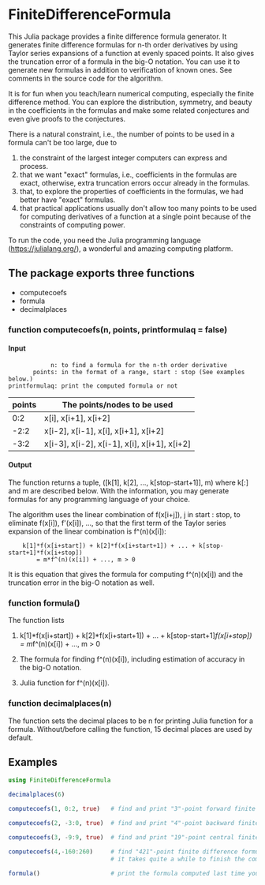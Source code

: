# FiniteDifferenceFormula

This Julia package provides a finite difference formula generator. It generates
finite difference formulas for n-th order derivatives by using Taylor series expansions
of a function at evenly spaced points. It also gives the truncation error of a formula
in the big-O notation. You can use it to generate new formulas in addition to
verification of known ones. See comments in the source code for the algorithm.

It is for fun when you teach/learn numerical computing, especially the finite difference
method. You can explore the distribution, symmetry, and beauty in the coefficients in the
formulas and make some related conjectures and even give proofs to the conjectures.

There is a natural constraint, i.e., the number of points to be used in a formula can't
be too large, due to

1. the constraint of the largest integer computers can express and process.
1. that we want "exact" formulas, i.e., coefficients in the formulas are exact, otherwise,
   extra truncation errors occur already in the formulas.
1. that, to explore the properties of coefficients in the formulas, we had better have
   "exact" formulas.
1. that practical applications usually don't allow too many points to be used for
   computing derivatives of a function at a single point because of the constraints of
   computing power.

To run the code, you need the Julia programming language (https://julialang.org/), a
wonderful and amazing computing platform.

## The package exports three functions

- computecoefs
- formula
- decimalplaces

### function computecoefs(n, points, printformulaq = false)

#### Input

```
            n: to find a formula for the n-th order derivative
       points: in the format of a range, start : stop (See examples below.)
printformulaq: print the computed formula or not
```

|   points   |   The points/nodes to be used                  |
|   -------- | ---------------------------------------------- |
|    0:2     |   x[i], x[i+1], x[i+2]                         |
|   -2:2     |   x[i-2], x[i-1], x[i], x[i+1], x[i+2]         |
|   -3:2     |   x[i-3], x[i-2], x[i-1], x[i], x[i+1], x[i+2] |

#### Output

The function returns a tuple, ([k[1], k[2], ..., k[stop-start+1]], m) where k[:] and m
are described below. With the information, you may generate formulas for any
programming language of your choice.

The algorithm uses the linear combination of f(x[i+j]), j in start : stop, to eliminate
f(x[i]), f'(x[i]), ..., so that the first term of the Taylor series expansion of the
linear combination is f^(n)(x[i]):

```
    k[1]*f(x[i+start]) + k[2]*f(x[i+start+1]) + ... + k[stop-start+1]*f(x[i+stop])
        = m*f^(n)(x[i]) + ..., m > 0
```

It is this equation that gives the formula for computing f^(n)(x[i]) and the truncation
error in the big-O notation as well.

### function formula()

The function lists

1. k[1]*f(x[i+start]) + k[2]*f(x[i+start+1]) + ... + k[stop-start+1]*f(x[i+stop])
       = m*f^(n)(x[i]) + ..., m > 0

1. The formula for finding f^(n)(x[i]), including estimation of accuracy in the big-O
   notation.

1. Julia function for f^(n)(x[i]).

### function decimalplaces(n)

The function sets the decimal places to be n for printing Julia function for a formula.
Without/before calling the function, 15 decimal places are used by default.

## Examples

```Julia
using FiniteDifferenceFormula

decimalplaces(6)

computecoefs(1, 0:2, true)   # find and print "3"-point forward finite difference formula for f'(x[i])

computecoefs(2, -3:0, true)  # find and print "4"-point backward finite difference formula for f''(x[i])

computecoefs(3, -9:9, true)  # find and print "19"-point central finite difference formula for f'''(x[i])

computecoefs(4,-160:260)     # find "421"-point finite difference formula for f''''(x[i]) ---- for fun
                             # it takes quite a while to finish the computation

formula()                    # print the formula computed last time you called computecoefs(...)
```